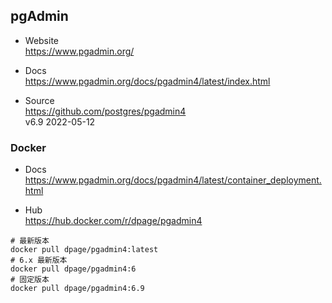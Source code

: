 
## pgAdmin

- Website  
  https://www.pgadmin.org/

- Docs  
  https://www.pgadmin.org/docs/pgadmin4/latest/index.html

- Source  
  https://github.com/postgres/pgadmin4  
  v6.9 2022-05-12

### Docker

- Docs  
  https://www.pgadmin.org/docs/pgadmin4/latest/container_deployment.html

- Hub  
  https://hub.docker.com/r/dpage/pgadmin4
```shell
# 最新版本
docker pull dpage/pgadmin4:latest
# 6.x 最新版本
docker pull dpage/pgadmin4:6
# 固定版本
docker pull dpage/pgadmin4:6.9
```

